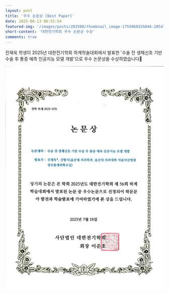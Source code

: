```yaml
---
layout: post
title: '우수 논문상 [Best Paper]'
date: 2025-08-13 06:55:54
featured-img: '/images/posts/202508/thumbnail_image-1755068155846-285474001.png'
short-content: '대한전기학회 우수 논문상 수상'
comments: true
---
```


진재욱 학생이 2025년 대한전기학회 하계학술대회에서 발표한 '수술 전 생체신호 기반 수술 후 통증 예측 인공지능 모델 개발'으로 우수 논문상을 수상하였습니다🎊


![](/images/posts/202508/223f1805-84fa-4da2-8c27-f70b57f60ae8.png)

